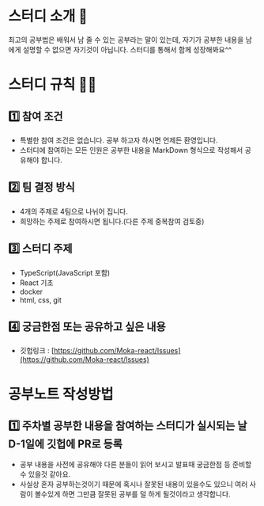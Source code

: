 # 스터디 소개 🤟

최고의 공부법은 배워서 남 줄 수 있는 공부라는 말이 있는데, 자기가 공부한 내용을 남에게 설명할 수 없으면 자기것이 아닙니다. 스터디를 통해서 함께 성장해봐요^^

# 스터디 규칙 👮‍♂️

## 1️⃣ 참여 조건

- 특별한 참여 조건은 없습니다. 공부 하고자 하시면 언제든 환영입니다.
- 스터디에 참여하는 모든 인원은 공부한 내용을 MarkDown 형식으로 작성해서 공유해야 합니다.

## 2️⃣ 팀 결정 방식

- 4개의 주제로 4팀으로 나뉘어 집니다.
- 희망하는 주제로 참여하시면 됩니다.(다른 주제 중복참여 검토중)

## 3️⃣ 스터디 주제

- TypeScript(JavaScript 포함)
- React 기초
- docker
- html, css, git

## 4️⃣ 궁금한점 또는 공유하고 싶은 내용

- 깃헙링크 : [https://github.com/Moka-react/Issues](https://github.com/Moka-react/Issues)

# 공부노트 작성방법

## 1️⃣ 주차별 공부한 내용을 참여하는 스터디가 실시되는 날 D-1일에 깃헙에 PR로 등록

- 공부 내용을 사전에 공유해야 다른 분들이 읽어 보시고 발표때 궁금한점 등 준비할 수 있을것 같아요.
- 사실상 혼자 공부하는것이기 때문에 혹시나 잘못된 내용이 있을수도 있으니 여러 사람이 볼수있게 하면 그만큼 잘못된 공부를 덜 하게 될것이라고 생각합니다.
